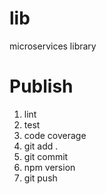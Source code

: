 # lib
microservices library

# Publish

1. lint
2. test
3. code coverage
4. git add .
5. git commit
6. npm version
7. git push

